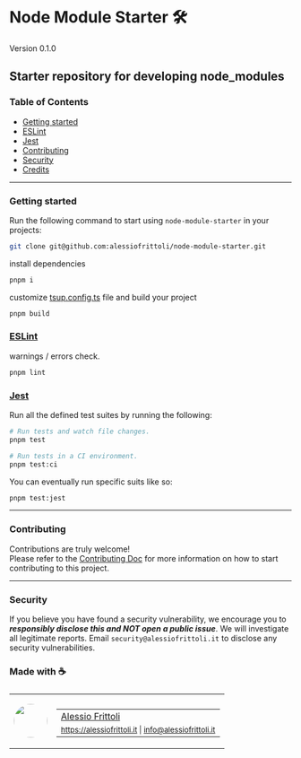 # Node Module Starter 🛠️

Version 0.1.0

## Starter repository for developing node_modules

### Table of Contents

- [Getting started](#getting-started)
- [ESLint](#eslint)
- [Jest](#jest)
- [Contributing](#contributing)
- [Security](#security)
- [Credits](#made-with-)

---

### Getting started

Run the following command to start using `node-module-starter` in your projects:

```bash
git clone git@github.com:alessiofrittoli/node-module-starter.git
```

install dependencies

```bash
pnpm i
```

customize [tsup.config.ts](./tsup.config.ts) file and build your project

```bash
pnpm build
```

### [ESLint](https://www.npmjs.com/package/eslint)

warnings / errors check.

```bash
pnpm lint
```

### [Jest](https://npmjs.com/package/jest)

Run all the defined test suites by running the following:

```bash
# Run tests and watch file changes.
pnpm test

# Run tests in a CI environment.
pnpm test:ci
```

You can eventually run specific suits like so:

```bash
pnpm test:jest
```

---

### Contributing

Contributions are truly welcome!\
Please refer to the [Contributing Doc](./CONTRIBUTING.md) for more information on how to start contributing to this project.

---

### Security

If you believe you have found a security vulnerability, we encourage you to **_responsibly disclose this and NOT open a public issue_**. We will investigate all legitimate reports. Email `security@alessiofrittoli.it` to disclose any security vulnerabilities.

### Made with ☕

<table style='display:flex;gap:20px;'>
	<tbody>
		<tr>
			<td>
				<img src='https://avatars.githubusercontent.com/u/35973186' style='width:60px;border-radius:50%;object-fit:contain;'>
			</td>
			<td>
				<table style='display:flex;gap:2px;flex-direction:column;'>
					<tbody>
						<tr>
							<td>
								<a href='https://github.com/alessiofrittoli' target='_blank' rel='noopener'>Alessio Frittoli</a>
							</td>
						</tr>
						<tr>
							<td>
								<small>
									<a href='https://alessiofrittoli.it' target='_blank' rel='noopener'>https://alessiofrittoli.it</a> |
									<a href='mailto:info@alessiofrittoli.it' target='_blank' rel='noopener'>info@alessiofrittoli.it</a>
								</small>
							</td>
						</tr>
					</tbody>
				</table>
			</td>
		</tr>
	</tbody>
</table>